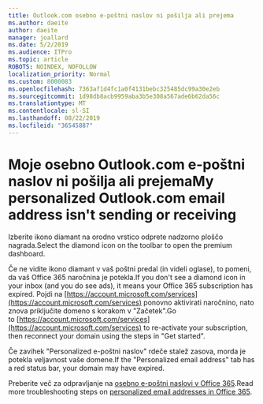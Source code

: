 ```yaml
---
title: Outlook.com osebno e-poštni naslov ni pošilja ali prejema
ms.author: daeite
author: daeite
manager: joallard
ms.date: 5/2/2019
ms.audience: ITPro
ms.topic: article
ROBOTS: NOINDEX, NOFOLLOW
localization_priority: Normal
ms.custom: 8000083
ms.openlocfilehash: 7363af1d4fc1a0f4131bebc325485dc99a30e2eb
ms.sourcegitcommit: 1d98db8acb9959aba3b5e308a567ade6b62da56c
ms.translationtype: MT
ms.contentlocale: sl-SI
ms.lasthandoff: 08/22/2019
ms.locfileid: "36545887"
---
```

# <a name="my-personalized-outlookcom-email-address-isnt-sending-or-receiving"></a><span data-ttu-id="dadc9-102">Moje osebno Outlook.com e-poštni naslov ni pošilja ali prejema</span><span class="sxs-lookup"><span data-stu-id="dadc9-102">My personalized Outlook.com email address isn't sending or receiving</span></span>

<span data-ttu-id="dadc9-103">Izberite ikono diamant na orodno vrstico odprete nadzorno ploščo nagrada.</span><span class="sxs-lookup"><span data-stu-id="dadc9-103">Select the diamond icon on the toolbar to open the premium dashboard.</span></span>

<span data-ttu-id="dadc9-104">Če ne vidite ikono diamant v vaš poštni predal (in videli oglase), to pomeni, da vaš Office 365 naročnina je potekla.</span><span class="sxs-lookup"><span data-stu-id="dadc9-104">If you don't see a diamond icon in your inbox (and you do see ads), it means your Office 365 subscription has expired.</span></span> <span data-ttu-id="dadc9-105">Pojdi na [https://account.microsoft.com/services](https://account.microsoft.com/services) ponovno aktivirati naročnino, nato znova priključite domeno s korakom v "Začetek".</span><span class="sxs-lookup"><span data-stu-id="dadc9-105">Go to [https://account.microsoft.com/services](https://account.microsoft.com/services) to re-activate your subscription, then reconnect your domain using the steps in "Get started".</span></span>

<span data-ttu-id="dadc9-106">Če zavihek "Personalized e-poštni naslov" rdeče stalež zasova, morda je potekla veljavnost vaše domene.</span><span class="sxs-lookup"><span data-stu-id="dadc9-106">If the "Personalized email address" tab has a red status bar, your domain may have expired.</span></span>

<span data-ttu-id="dadc9-107">Preberite več za odpravljanje na [osebno e-poštni naslovi v Office 365](https://support.office.com/article/75416a58-b225-4c02-8c07-8979403b427b?wt.mc_id=Office_Outlook_com_Alchemy).</span><span class="sxs-lookup"><span data-stu-id="dadc9-107">Read more troubleshooting steps on [personalized email addresses in Office 365](https://support.office.com/article/75416a58-b225-4c02-8c07-8979403b427b?wt.mc_id=Office_Outlook_com_Alchemy).</span></span>